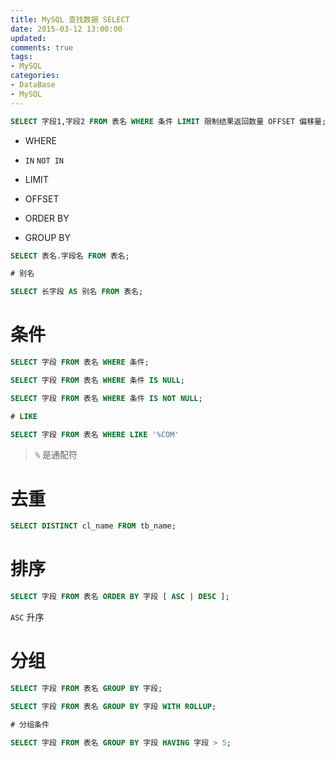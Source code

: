 ```yaml
---
title: MySQL 查找数据 SELECT
date: 2015-03-12 13:00:00
updated:
comments: true
tags:
- MySQL
categories:
- DataBase
- MySQL
---
```


```sql
SELECT 字段1,字段2 FROM 表名 WHERE 条件 LIMIT 限制结果返回数量 OFFSET 偏移量;
```

<!--more-->

* WHERE

* `IN` `NOT IN` 

* LIMIT

* OFFSET

* ORDER BY

* GROUP BY


```sql
SELECT 表名.字段名 FROM 表名;

# 别名

SELECT 长字段 AS 别名 FROM 表名;
```

# 条件

```sql
SELECT 字段 FROM 表名 WHERE 条件;

SELECT 字段 FROM 表名 WHERE 条件 IS NULL;

SELECT 字段 FROM 表名 WHERE 条件 IS NOT NULL;

# LIKE

SELECT 字段 FROM 表名 WHERE LIKE '%COM'
```

> `%` 是通配符

# 去重

```sql
SELECT DISTINCT cl_name FROM tb_name;
```

# 排序

```sql
SELECT 字段 FROM 表名 ORDER BY 字段 [ ASC | DESC ];
```

`ASC` 升序

# 分组

```sql
SELECT 字段 FROM 表名 GROUP BY 字段;

SELECT 字段 FROM 表名 GROUP BY 字段 WITH ROLLUP;

# 分组条件

SELECT 字段 FROM 表名 GROUP BY 字段 HAVING 字段 > 5;
```
